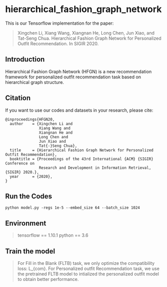 # hierarchical_fashion_graph_network
This is our Tensorflow implementation for the paper:
> Xingchen Li, Xiang Wang, Xiangnan He, Long Chen, Jun Xiao, and Tat-Seng Chua. Hierarchical Fashion Graph Network for Personalized Outfit Recommendation. In SIGIR 2020.

## Introduction
Hierarchical Fashion Graph Network (HFGN) is a new recommendation framework for personalized outfit recommendation task based on hierarchical graph structure.

## Citation
If you want to use our codes and datasets in your research, please cite:
```
@inproceedings{HFGN20,
  author    = {Xingchen Li and
               Xiang Wang and
               Xiangnan He and
               Long Chen and
               Jun Xiao and
               Tat{-}Seng Chua},
  title     = {Hierarchical Fashion Graph Network for Personalized Outfit Recommendation},
  booktitle = {Proceedings of the 43rd International {ACM} {SIGIR} Conference on
               Research and Development in Information Retrieval, {SIGIR} 2020.},
  year      = {2020},
}
```

## Run the Codes
```
python model.py -regs 1e-5 --embed_size 64 --batch_size 1024
```

## Environment
> tensorflow == 1.10.1
> python == 3.6

## Train the model
> For Fill in the Blank (FLTB) task, we only optimize the compatibility loss: L_{com}.
> For Personalized outfit Recommendation task, we use the pretrained FLTB model to intialized the personalized outfit model to obtain better performance.


